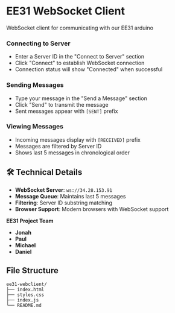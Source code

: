 # EE31 WebSocket Client

WebSocket client for communicating with our EE31 arduino

### Connecting to Server
- Enter a Server ID in the "Connect to Server" section
- Click "Connect" to establish WebSocket connection
- Connection status will show "Connected" when successful

### Sending Messages
- Type your message in the "Send a Message" section
- Click "Send" to transmit the message
- Sent messages appear with `[SENT]` prefix

### Viewing Messages
- Incoming messages display with `[RECEIVED]` prefix
- Messages are filtered by Server ID
- Shows last 5 messages in chronological order

## 🛠️ Technical Details

- **WebSocket Server**: `ws://34.28.153.91`
- **Message Queue**: Maintains last 5 messages
- **Filtering**: Server ID substring matching
- **Browser Support**: Modern browsers with WebSocket support

**EE31 Project Team**
- **Jonah**
- **Paul**
- **Michael**
- **Daniel**

## File Structure

```
ee31-webclient/
├── index.html       
├── styles.css         
├── index.js        
└── README.md         
```